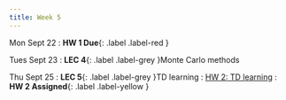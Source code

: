 ```yaml
---
title: Week 5
---
```


Mon Sept 22
: **HW 1 Due**{: .label .label-red }

Tues Sept 23
: **LEC 4**{: .label .label-grey }Monte Carlo methods

Thu Sept 25
: **LEC 5**{: .label .label-grey }TD learning
    : [HW 2: TD learning]()
: **HW 2 Assigned**{: .label .label-yellow }